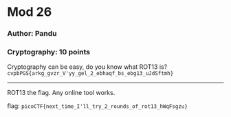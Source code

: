 # Mod 26
### Author: Pandu
### Cryptography: 10 points


Cryptography can be easy, do you know what ROT13 is? `cvpbPGS{arkg_gvzr_V'yy_gel_2_ebhaqf_bs_ebg13_uJdSftmh}`

---

ROT13 the flag. Any online tool works.

flag: `picoCTF{next_time_I'll_try_2_rounds_of_rot13_hWqFsgzu}`
